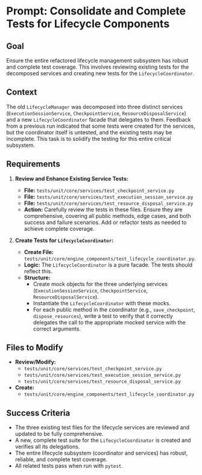 # Prompt: Consolidate and Complete Tests for Lifecycle Components

## Goal
Ensure the entire refactored lifecycle management subsystem has robust and complete test coverage. This involves reviewing existing tests for the decomposed services and creating new tests for the `LifecycleCoordinator`.

## Context
The old `LifecycleManager` was decomposed into three distinct services (`ExecutionSessionService`, `CheckpointService`, `ResourceDisposalService`) and a new `LifecycleCoordinator` facade that delegates to them. Feedback from a previous run indicated that some tests were created for the services, but the coordinator itself is untested, and the existing tests may be incomplete. This task is to solidify the testing for this entire critical subsystem.

## Requirements

1.  **Review and Enhance Existing Service Tests:**
    -   **File:** `tests/unit/core/services/test_checkpoint_service.py`
    -   **File:** `tests/unit/core/services/test_execution_session_service.py`
    -   **File:** `tests/unit/core/services/test_resource_disposal_service.py`
    -   **Action:** Carefully review the tests in these files. Ensure they are comprehensive, covering all public methods, edge cases, and both success and failure scenarios. Add or refactor tests as needed to achieve complete coverage.

2.  **Create Tests for `LifecycleCoordinator`:**
    -   **Create File:** `tests/unit/core/engine_components/test_lifecycle_coordinator.py`.
    -   **Logic:** The `LifecycleCoordinator` is a pure facade. The tests should reflect this.
    -   **Structure:**
        -   Create mock objects for the three underlying services (`ExecutionSessionService`, `CheckpointService`, `ResourceDisposalService`).
        -   Instantiate the `LifecycleCoordinator` with these mocks.
        -   For each public method in the coordinator (e.g., `save_checkpoint`, `dispose_resources`), write a test to verify that it correctly delegates the call to the appropriate mocked service with the correct arguments.

## Files to Modify
-   **Review/Modify:**
    -   `tests/unit/core/services/test_checkpoint_service.py`
    -   `tests/unit/core/services/test_execution_session_service.py`
    -   `tests/unit/core/services/test_resource_disposal_service.py`
-   **Create:**
    -   `tests/unit/core/engine_components/test_lifecycle_coordinator.py`

## Success Criteria
-   The three existing test files for the lifecycle services are reviewed and updated to be fully comprehensive.
-   A new, complete test suite for the `LifecycleCoordinator` is created and verifies all its delegations.
-   The entire lifecycle subsystem (coordinator and services) has robust, reliable, and complete test coverage.
-   All related tests pass when run with `pytest`.

